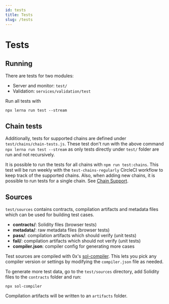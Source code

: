 ```yaml
---
id: tests
title: Tests
slug: /tests
---
```


# Tests

## Running

There are tests for two modules:

- Server and monitor: `test/`
- Validation: `services/validation/test`

Run all tests with

```
npx lerna run test --stream
```

## Chain tests

Additionally, tests for supported chains are defined under `test/chains/chain-tests.js`. These test don't run with the above command `npx lerna run test --stream` as only tests directly under `test/` folder are run and not recursively.

It is possible to run the tests for all chains with `npm run test:chains`. This test will be run weekly with the `test-chains-regularly` CircleCI workflow to keep track of the supported chains. Also, when adding new chains, it is possible to run tests for a single chain. See [Chain Support](/docs/chain-support).

## Sources

`test/sources` contains contracts, compilation artifacts and metadata files which can be used for
building test cases.

- **contracts/**: Solidity files (browser tests)
- **metadata/**: raw metadata files (browser tests)
- **pass/**: compilation artifacts which should verify (unit tests)
- **fail/**: compilation artifacts which should not verify (unit tests)
- **compiler.json**: compiler config for generating more cases

Test sources are compiled with 0x's [sol-compiler][22]. This lets you pick any compiler version or
settings by modifying the `compiler.json` file as needed.

To generate more test data, go to the `test/sources` directory, add Solidity files to the
`contracts` folder and run:

```
npx sol-compiler
```

Compilation artifacts will be written to an `artifacts` folder.

[22]: https://sol-compiler.com/
